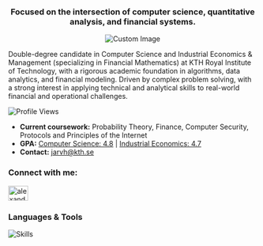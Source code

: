 <h3 align="center">Focused on the intersection of computer science, quantitative analysis, and financial systems.</h3>

<p align="center">
  <img src="https://github.com/user-attachments/assets/9be67855-2162-424a-989d-fdb9cfabd533" alt="Custom Image" />
</p>
<p>Double-degree candidate in Computer Science and Industrial Economics & Management (specializing in Financial Mathematics) at KTH Royal Institute of Technology, with a rigorous academic foundation in algorithms, data analytics, and financial modeling. Driven by complex problem solving, with a strong interest in applying technical and analytical skills to real-world financial and operational challenges.</p>

<img src="https://komarev.com/ghpvc/?username=alexanderjarvheden&style=flat-square&color=blue" alt="Profile Views" />

- **Current coursework:** Probability Theory, Finance, Computer Security, Protocols and Principles of the Internet  
- **GPA:** [Computer Science: 4.8](https://github.com/AlexanderJarvheden/AlexanderJarvheden/blob/main/Grades-CS.pdf) | [Industrial Economics: 4.7](https://github.com/AlexanderJarvheden/AlexanderJarvheden/blob/main/Grades-I.pdf)  
- **Contact:** jarvh@kth.se

<h3 align="left">Connect with me:</h3>
<p align="left">
<a href="https://linkedin.com/in/alexander-jarvheden" target="blank"><img align="center" src="https://raw.githubusercontent.com/rahuldkjain/github-profile-readme-generator/master/src/images/icons/Social/linked-in-alt.svg" alt="alexander-jarvheden" height="30" width="40" /></a>
</p>

<h3>Languages & Tools</h3>
 
![Skills](https://skillicons.dev/icons?i=python,go,haskell,postgres,php,matlab,git,github,vscode,java,c,cs,javascript,html,css,nodejs,react,latex,linux,&perline=10&theme=dark)
